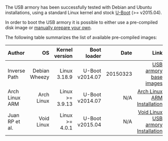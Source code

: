 The USB armory has been successfully tested with Debian and Ubuntu installations, using a standard Linux kernel and stock [U-Boot](http://www.denx.de/wiki/U-Boot) (>= v2015.04).

In order to boot the USB armory it is possible to either use a pre-compiled disk image or [manually prepare your own](https://github.com/inversepath/usbarmory/wiki/Preparing-a-bootable-microSD-image).

The following table summarizes the list of available pre-compiled images:

| Author         | OS            | Kernel version    | Boot loader     | Date     | Link |
|:---------------|--------------:|------------------:|----------------:|---------:|-----:|
| Inverse Path   | Debian Wheezy | Linux 3.18.9      | U-Boot v2014.07 | 20150323 | [USB armory base images](http://dev.inversepath.com/download/usbarmory) |
| Arch Linux ARM | Arch Linux    | Linux >= 3.9.13   | U-Boot v2014.07 | N/A      | [Arch Linux ARM Installation](http://archlinuxarm.org/platforms/armv7/freescale/usb-armory) |
| Juan RP et al. | Void Linux    | Linux >= 4.0.1    | U-Boot v2015.04 | N/A      | [Void Linux USB armory Installation](https://github.com/voidlinux/documentation/wiki/USB-Armory) |

